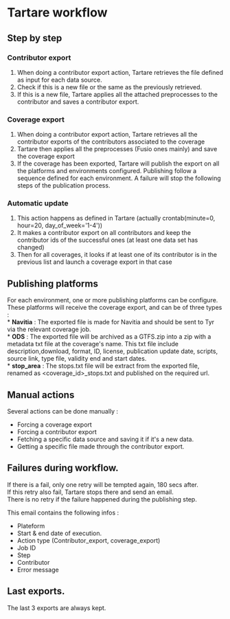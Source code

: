 # Tartare workflow

## Step by step  

### Contributor export
  
1. When doing a contributor export action, Tartare retrieves the file defined as input for each data source.
2. Check if this is a new file or the same as the previously retrieved.
3. If this is a new file, Tartare applies all the attached preprocesses to the contributor and saves a contributor export.

### Coverage export
1. When doing a contributor export action, Tartare retrieves all the contributor exports of the contributors associated to the coverage
2. Tartare then applies all the preprocesses (Fusio ones mainly) and save the coverage export
3. If the coverage has been exported, Tartare will publish the export on all the platforms and environments configured.
    Publishing follow a sequence defined for each environment. A failure will stop the following steps of the publication process.
### Automatic update  
1. This action happens as defined in Tartare (actually crontab(minute=0, hour=20, day_of_week='1-4'))
2. It makes a contributor export on all contributors and keep the contributor ids of the successful ones (at least one data set has changed) 
3. Then for all coverages, it looks if at least one of its contributor is in the previous list and launch a coverage export in that case


## Publishing platforms
For each environment, one or more publishing platforms can be configure.  
These platforms will receive the coverage export, and can be of three types :  
    * __Navitia__ : The exported file is made for Navitia and should be sent to Tyr via the relevant coverage job.  
    * __ODS__ : The exported file will be archived as a GTFS.zip into a zip with a metadata txt file at the coverage's name. This txt file include description,download, format, ID, license, publication update date, scripts, source link, type file, validity end and start dates.  
    * __stop_area__ : The stops.txt file will be extract from the exported file, renamed as <coverage_id>_stops.txt and published on the required url.   


## Manual actions
Several actions can be done manually :   
- Forcing a coverage export  
- Forcing a contributor export  
- Fetching a specific data source and saving it if it's a new data.  
- Getting a specific file made through the contributor export.  


## Failures during workflow.
If there is a fail, only one retry will be tempted again, 180 secs after.  
If this retry also fail, Tartare stops there and send an email.  
There is no retry if the failure happened during the publishing step.  

This email contains the following infos :  
   * Plateform  
   * Start & end date of execution.  
   * Action type (Contributor_export, coverage_export)  
   * Job ID  
   * Step  
   * Contributor  
   * Error message  
   
## Last exports.
The last 3 exports are always kept.  
   
